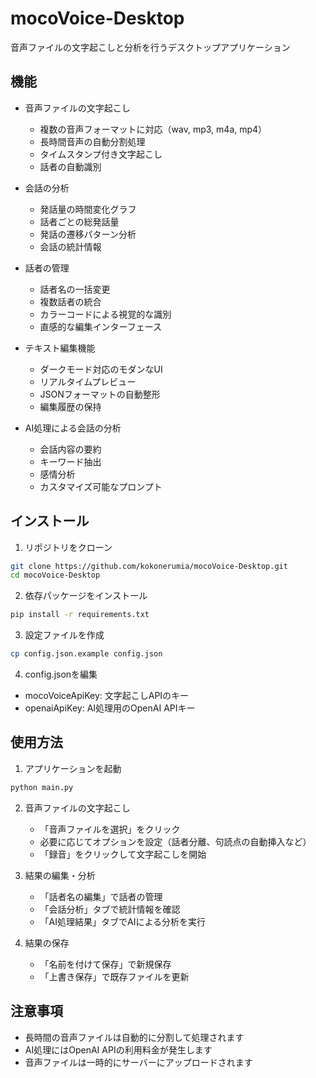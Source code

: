# mocoVoice-Desktop

音声ファイルの文字起こしと分析を行うデスクトップアプリケーション

## 機能

- 音声ファイルの文字起こし
  - 複数の音声フォーマットに対応（wav, mp3, m4a, mp4）
  - 長時間音声の自動分割処理
  - タイムスタンプ付き文字起こし
  - 話者の自動識別

- 会話の分析
  - 発話量の時間変化グラフ
  - 話者ごとの総発話量
  - 発話の遷移パターン分析
  - 会話の統計情報

- 話者の管理
  - 話者名の一括変更
  - 複数話者の統合
  - カラーコードによる視覚的な識別
  - 直感的な編集インターフェース

- テキスト編集機能
  - ダークモード対応のモダンなUI
  - リアルタイムプレビュー
  - JSONフォーマットの自動整形
  - 編集履歴の保持

- AI処理による会話の分析
  - 会話内容の要約
  - キーワード抽出
  - 感情分析
  - カスタマイズ可能なプロンプト

## インストール

1. リポジトリをクローン
```bash
git clone https://github.com/kokonerumia/mocoVoice-Desktop.git
cd mocoVoice-Desktop
```

2. 依存パッケージをインストール
```bash
pip install -r requirements.txt
```

3. 設定ファイルを作成
```bash
cp config.json.example config.json
```

4. config.jsonを編集
- mocoVoiceApiKey: 文字起こしAPIのキー
- openaiApiKey: AI処理用のOpenAI APIキー

## 使用方法

1. アプリケーションを起動
```bash
python main.py
```

2. 音声ファイルの文字起こし
   - 「音声ファイルを選択」をクリック
   - 必要に応じてオプションを設定（話者分離、句読点の自動挿入など）
   - 「録音」をクリックして文字起こしを開始

3. 結果の編集・分析
   - 「話者名の編集」で話者の管理
   - 「会話分析」タブで統計情報を確認
   - 「AI処理結果」タブでAIによる分析を実行

4. 結果の保存
   - 「名前を付けて保存」で新規保存
   - 「上書き保存」で既存ファイルを更新

## 注意事項

- 長時間の音声ファイルは自動的に分割して処理されます
- AI処理にはOpenAI APIの利用料金が発生します
- 音声ファイルは一時的にサーバーにアップロードされます
